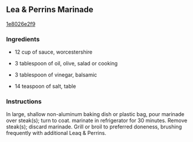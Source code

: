 ## Lea & Perrins Marinade

[1e8026e2f9](http://www.food.com/recipe/lea-perrins-marinade-359287)

### Ingredients

 - 12 cup of sauce, worcestershire

 - 3 tablespoon of oil, olive, salad or cooking

 - 3 tablespoon of vinegar, balsamic

 - 14 teaspoon of salt, table

### Instructions

In large, shallow non-aluminum baking dish or plastic bag, pour marinade over steak(s); turn to coat. marinate in refrigerator for 30 minutes. Remove steak(s); discard marinade. Grill or broil to preferred doneness, brushing frequently with additional Leaq & Perrins.